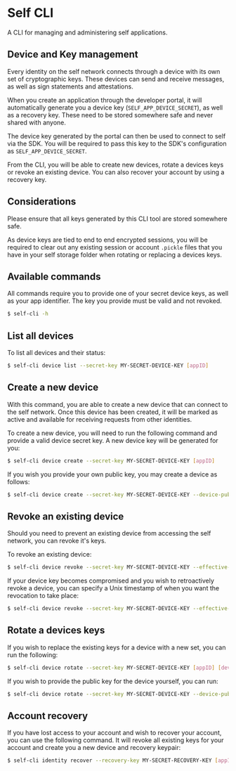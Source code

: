 # Self CLI

A CLI for managing and administering self applications.


## Device and Key management

Every identity on the self network connects through a device with its own set of cryptographic keys. These devices can send and receive messages, as well as sign statements and attestations. 

When you create an application through the developer portal, it will automatically generate you a device key (`SELF_APP_DEVICE_SECRET`), as well as a recovery key. These need to be stored somewhere safe and never shared with anyone.

The device key generated by the portal can then be used to connect to self via the SDK. You will be required to pass this key to the SDK's configuration as `SELF_APP_DEVICE_SECRET`.

From the CLI, you will be able to create new devices, rotate a devices keys or revoke an existing device. You can also recover your account by using a recovery key.

## Considerations

Please ensure that all keys generated by this CLI tool are stored somewhere safe. 

As device keys are tied to end to end encrypted sessions, you will be required to clear out any existing session or account `.pickle` files that you have in your self storage folder when rotating or replacing a devices keys. 

## Available commands

All commands require you to provide one of your secret device keys, as well as your app identifier. The key you provide must be valid and not revoked.

```sh
$ self-cli -h
```

## List all devices
To list all devices and their status:

```sh
$ self-cli device list --secret-key MY-SECRET-DEVICE-KEY [appID]
```

## Create a new device

With this command, you are able to create a new device that can connect to the self network. Once this device has been created, it will be marked as active and available for receiving requests from other identities.

To create a new device, you will need to run the following command and provide a valid device secret key. A new device key will be generated for you:
```sh
$ self-cli device create --secret-key MY-SECRET-DEVICE-KEY [appID]
```

If you wish you provide your own public key, you may create a device as follows:
```sh
$ self-cli device create --secret-key MY-SECRET-DEVICE-KEY --device-public-key MY-NEW-DEVICE-PUBLIC-KEY [appID]
```

## Revoke an existing device

Should you need to prevent an existing device from accessing the self network, you can revoke it's keys.

To revoke an existing device:
```sh
$ self-cli device revoke --secret-key MY-SECRET-DEVICE-KEY --effective-from 1607607355 [appID] [deviceID]
```

If your device key becomes compromised and you wish to retroactively revoke a device, you can specify a Unix timestamp of when you want the revocation to take place:
```sh
$ self-cli device revoke --secret-key MY-SECRET-DEVICE-KEY --effective-from 1607607355 [appID] [deviceID]
```

## Rotate a devices keys

If you wish to replace the existing keys for a device with a new set, you can run the following:
```sh
$ self-cli device rotate --secret-key MY-SECRET-DEVICE-KEY [appID] [deviceID]
```

If you wish to provide the public key for the device yourself, you can run:
```sh
$ self-cli device rotate --secret-key MY-SECRET-DEVICE-KEY --device-public-key MY-NEW-DEVICE-PUBLIC-KEY [appID] [deviceID]
```

## Account recovery

If you have lost access to your account and wish to recover your account, you can use the following command. It will revoke all existing keys for your account and create you a new device and recovery keypair:
```sh
$ self-cli identity recover --recovery-key MY-SECRET-RECOVERY-KEY [appID]
```
